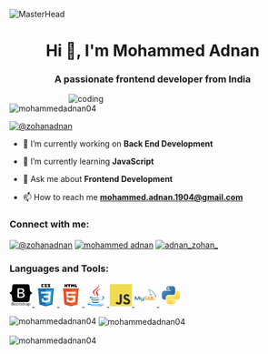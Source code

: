 ![MasterHead](https://media.tenor.com/LDuF2jVabwoAAAAC/banner-welcome.gif)

<h1 align="center">Hi 👋, I'm Mohammed Adnan</h1>
<h3 align="center">A passionate frontend developer from India</h3>
<img align="right" alt="coding" width="400" src="https://camo.githubusercontent.com/c1dcb74cc1c1835b1d716f5051499a2814c683c806b15f04b0eba492863703e9/68747470733a2f2f63646e2e6472696262626c652e636f6d2f75736572732f3733303730332f73637265656e73686f74732f363538313234332f6176656e746f2e676966">

<p align="left"> <img src="https://komarev.com/ghpvc/?username=mohammedadnan04&label=Profile%20views&color=0e75b6&style=flat" alt="mohammedadnan04" /> </p>

<p align="left"> <a href="https://twitter.com/@zohanadnan" target="blank"><img src="https://img.shields.io/twitter/follow/@zohanadnan?logo=twitter&style=for-the-badge" alt="@zohanadnan" /></a> </p>

- 🔭 I’m currently working on **Back End Development**

- 🌱 I’m currently learning **JavaScript**

- 💬 Ask me about **Frontend Development**

- 📫 How to reach me **mohammed.adnan.1904@gmail.com**

<h3 align="left">Connect with me:</h3>
<p align="left">
<a href="https://twitter.com/@zohanadnan" target="blank"><img align="center" src="https://raw.githubusercontent.com/rahuldkjain/github-profile-readme-generator/master/src/images/icons/Social/twitter.svg" alt="@zohanadnan" height="30" width="40" /></a>
<a href="https://linkedin.com/in/mohammed adnan" target="blank"><img align="center" src="https://raw.githubusercontent.com/rahuldkjain/github-profile-readme-generator/master/src/images/icons/Social/linked-in-alt.svg" alt="mohammed adnan" height="30" width="40" /></a>
<a href="https://instagram.com/adnan_zohan_" target="blank"><img align="center" src="https://raw.githubusercontent.com/rahuldkjain/github-profile-readme-generator/master/src/images/icons/Social/instagram.svg" alt="adnan_zohan_" height="30" width="40" /></a>
</p>

<h3 align="left">Languages and Tools:</h3>
<p align="left"> <a href="https://getbootstrap.com" target="_blank" rel="noreferrer"> <img src="https://raw.githubusercontent.com/devicons/devicon/master/icons/bootstrap/bootstrap-plain-wordmark.svg" alt="bootstrap" width="40" height="40"/> </a> <a href="https://www.w3schools.com/css/" target="_blank" rel="noreferrer"> <img src="https://raw.githubusercontent.com/devicons/devicon/master/icons/css3/css3-original-wordmark.svg" alt="css3" width="40" height="40"/> </a> <a href="https://www.w3.org/html/" target="_blank" rel="noreferrer"> <img src="https://raw.githubusercontent.com/devicons/devicon/master/icons/html5/html5-original-wordmark.svg" alt="html5" width="40" height="40"/> </a> <a href="https://www.java.com" target="_blank" rel="noreferrer"> <img src="https://raw.githubusercontent.com/devicons/devicon/master/icons/java/java-original.svg" alt="java" width="40" height="40"/> </a> <a href="https://developer.mozilla.org/en-US/docs/Web/JavaScript" target="_blank" rel="noreferrer"> <img src="https://raw.githubusercontent.com/devicons/devicon/master/icons/javascript/javascript-original.svg" alt="javascript" width="40" height="40"/> </a> <a href="https://www.mysql.com/" target="_blank" rel="noreferrer"> <img src="https://raw.githubusercontent.com/devicons/devicon/master/icons/mysql/mysql-original-wordmark.svg" alt="mysql" width="40" height="40"/> </a> <a href="https://www.python.org" target="_blank" rel="noreferrer"> <img src="https://raw.githubusercontent.com/devicons/devicon/master/icons/python/python-original.svg" alt="python" width="40" height="40"/> </a> </p>

<p><img align="left" src="https://github-readme-stats.vercel.app/api/top-langs?username=mohammedadnan04&show_icons=true&locale=en&layout=compact" alt="mohammedadnan04" /></p>

<p>&nbsp;<img align="center" src="https://github-readme-stats.vercel.app/api?username=mohammedadnan04&show_icons=true&locale=en" alt="mohammedadnan04" /></p>

<p><img align="center" src="https://github-readme-streak-stats.herokuapp.com/?user=mohammedadnan04&" alt="mohammedadnan04" /></p>
